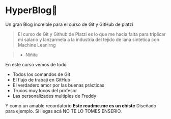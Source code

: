 # HyperBlog🧡
Un gran Blog increible para el curso de Git y GitHub de platzi

>El curso de Git y Github de Platzi es lo que me hacia falta para triplicar mi salario y lanzarmela a la industria del tejido de lana sintetica con  Machine Leanirng

>- Niñita

En este curso vemos de todo
* Todos los comandos de Git
* El flujo de trabaji en GitHub
* El verdadero amor por las buenas prácticas
* Trucos muy locos del profesor
* Las personalizades multiples de Freddy

Y como un amable recordatorio **Este readme.me es un chiste** Diseñado para ejemplo. Si llegas acá NO TE LO TOMES ENSERIO.